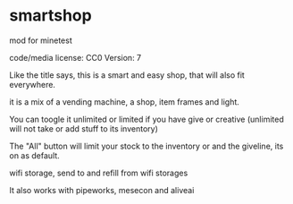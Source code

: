 # smartshop
mod for minetest

code/media license: CC0
Version: 7

Like the title says, this is a smart and easy shop, that will also fit everywhere.

it is a mix of a vending machine, a shop, item frames and light.

You can toogle it unlimited or limited if you have give or creative
(unlimited will not take or add stuff to its inventory)

The "All" button will limit your stock to the inventory or and the giveline, its on as default.

wifi storage, send to and refill from wifi storages

It also works with pipeworks, mesecon and aliveai
